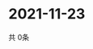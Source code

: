 # 2021-11-23
  共 0条

  <!-- BEGIN -->
  <!-- 最后更新时间Tue Nov 23 2021 09:03:29 GMT+0000 (Coordinated Universal Time) -->
  
  <!-- END -->
  
  